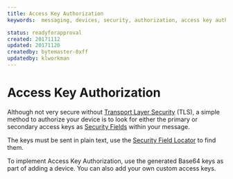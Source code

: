 ```yaml
---
title: Access Key Authorization
keywords:  messaging, devices, security, authorization, access key authorization

status: readyforapproval
created: 20171112
updated: 20171120
createdby: bytemaster-0xff
updatedby: klworkman
---
```

# Access Key Authorization

Although not very secure without [Transport Layer Security](https://en.wikipedia.org/wiki/Transport_Layer_Security) (TLS),
a simple method to authorize your device is to look for either the primary or secondary access keys as 
[Security Fields](SecurityFields.md) within your message.

The keys must be sent in plain text, use the [Security Field Locator](LocatingSecurityField.md) to find them.

To implement Access Key Authorization, use the generated Base64 keys as part of adding a device.  You can also add your own
custom access keys.

 
